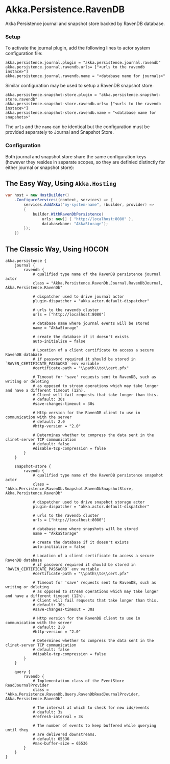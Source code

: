 # Akka.Persistence.RavenDB

Akka Persistence journal and snapshot store backed by RavenDB database.

### Setup

To activate the journal plugin, add the following lines to actor system configuration file:

```
akka.persistence.journal.plugin = "akka.persistence.journal.ravendb"
akka.persistence.journal.ravendb.urls= ["<urls to the ravendb instace>"]
akka.persistence.journal.ravendb.name = "<database name for journals>"
```

Similar configuration may be used to setup a RavenDB snapshot store:

```
akka.persistence.snapshot-store.plugin = "akka.persistence.snapshot-store.ravendb"
akka.persistence.snapshot-store.ravendb.urls= ["<urls to the ravendb instace>"]
akka.persistence.snapshot-store.ravendb.name = "<database name for snapshots>"
```

The `urls` and the `name` can be identical but the configuration must be provided separately to Journal and Snapshot Store.

### Configuration

Both journal and snapshot store share the same configuration keys (however they resides in separate scopes, so they are definied distinctly for either journal or snapshot store):

## The Easy Way, Using `Akka.Hosting`
```csharp
var host = new HostBuilder()
    .ConfigureServices((context, services) => {
        services.AddAkka("my-system-name", (builder, provider) =>
        {
            builder.WithRavenDbPersistence(
                urls: new[] { "http://localhost:8080" },
                databaseName: "AkkaStorage");
        });
    })
```

## The Classic Way, Using HOCON
```hocon
akka.persistence {
	journal {
		ravendb {
			# qualified type name of the RavenDB persistence journal actor
			class = "Akka.Persistence.RavenDb.Journal.RavenDbJournal, Akka.Persistence.RavenDb"

			# dispatcher used to drive journal actor
			plugin-dispatcher = "akka.actor.default-dispatcher"

			# urls to the ravendb cluster
			urls = ["http://localhost:8080"]
		
			# database name where journal events will be stored
			name = "AkkaStorage"
			
			# create the database if it doesn't exists
			auto-initialize = false

			# Location of a client certificate to access a secure RavenDB database
			# if password required it should be stored in `RAVEN_CERTIFICATE_PASSWORD` env variable
			#certificate-path = "\\path\\to\\cert.pfx"

			# Timeout for 'save' requests sent to RavenDB, such as writing or deleting
			# as opposed to stream operations which may take longer and have a different timeout (12h).
			# Client will fail requests that take longer than this.
			# default: 30s
			#save-changes-timeout = 30s

			# Http version for the RavenDB client to use in communication with the server
			# default: 2.0
			#http-version = "2.0"

			# Determines whether to compress the data sent in the clinet-server TCP communication
			# default: false
			#disable-tcp-compression = false
		}
	}
	
	snapshot-store {
		ravendb {
			# qualified type name of the RavenDB persistence snapshot actor
			class = "Akka.Persistence.RavenDb.Snapshot.RavenDbSnapshotStore, Akka.Persistence.RavenDb"

			# dispatcher used to drive snapshot storage actor
			plugin-dispatcher = "akka.actor.default-dispatcher"

			# urls to the ravendb cluster
			urls = ["http://localhost:8080"]
		
			# database name where snapshots will be stored
			name = "AkkaStorage"
			
			# create the database if it doesn't exists
			auto-initialize = false

			# Location of a client certificate to access a secure RavenDB database
			# if password required it should be stored in `RAVEN_CERTIFICATE_PASSWORD` env variable
			#certificate-path = "\\path\\to\\cert.pfx"

			# Timeout for 'save' requests sent to RavenDB, such as writing or deleting
			# as opposed to stream operations which may take longer and have a different timeout (12h).
			# Client will fail requests that take longer than this.
			# default: 30s
			#save-changes-timeout = 30s

			# Http version for the RavenDB client to use in communication with the server
			# default: 2.0
			#http-version = "2.0"

			# Determines whether to compress the data sent in the clinet-server TCP communication
			# default: false
			#disable-tcp-compression = false
		}
	}

	query {
        ravendb {
            # Implementation class of the EventStore ReadJournalProvider
            class = "Akka.Persistence.RavenDb.Query.RavenDbReadJournalProvider, Akka.Persistence.RavenDb"

            # The interval at which to check for new ids/events
			# deafult: 3s
            #refresh-interval = 3s
  
            # The number of events to keep buffered while querying until they
            # are delivered downstreams.
			# default: 65536
            #max-buffer-size = 65536
        }
    }
}
```